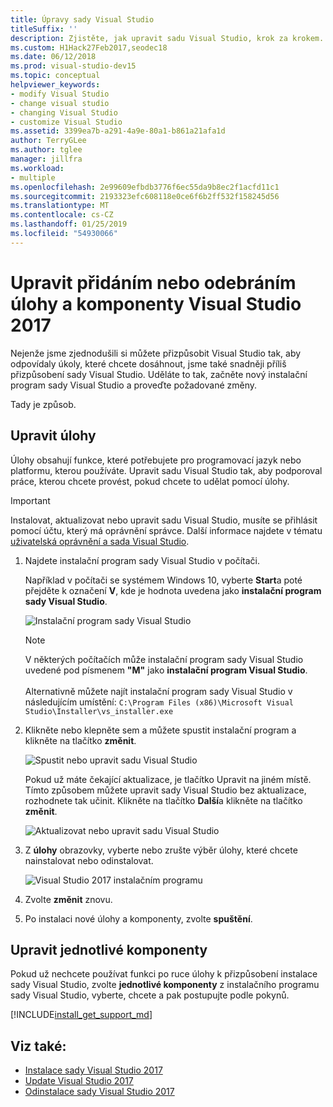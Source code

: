 ```yaml
---
title: Úpravy sady Visual Studio
titleSuffix: ''
description: Zjistěte, jak upravit sadu Visual Studio, krok za krokem.
ms.custom: H1Hack27Feb2017,seodec18
ms.date: 06/12/2018
ms.prod: visual-studio-dev15
ms.topic: conceptual
helpviewer_keywords:
- modify Visual Studio
- change visual studio
- changing Visual Studio
- customize Visual Studio
ms.assetid: 3399ea7b-a291-4a9e-80a1-b861a21afa1d
author: TerryGLee
ms.author: tglee
manager: jillfra
ms.workload:
- multiple
ms.openlocfilehash: 2e99609efbdb3776f6ec55da9b8ec2f1acfd11c1
ms.sourcegitcommit: 2193323efc608118e0ce6f6b2ff532f158245d56
ms.translationtype: MT
ms.contentlocale: cs-CZ
ms.lasthandoff: 01/25/2019
ms.locfileid: "54930066"
---
```

# <a name="modify-visual-studio-2017-by-adding-or-removing-workloads-and-components"></a>Upravit přidáním nebo odebráním úlohy a komponenty Visual Studio 2017

Nejenže jsme zjednodušili si můžete přizpůsobit Visual Studio tak, aby odpovídaly úkoly, které chcete dosáhnout, jsme také snadněji příliš přizpůsobení sady Visual Studio. Uděláte to tak, začněte nový instalační program sady Visual Studio a proveďte požadované změny.

Tady je způsob.

## <a name="modify-workloads"></a>Upravit úlohy

 Úlohy obsahují funkce, které potřebujete pro programovací jazyk nebo platformu, kterou používáte. Upravit sadu Visual Studio tak, aby podporoval práce, kterou chcete provést, pokud chcete to udělat pomocí úlohy.

>[!IMPORTANT]
>Instalovat, aktualizovat nebo upravit sadu Visual Studio, musíte se přihlásit pomocí účtu, který má oprávnění správce. Další informace najdete v tématu [uživatelská oprávnění a sada Visual Studio](../ide/user-permissions-and-visual-studio.md).

1. Najdete instalační program sady Visual Studio v počítači.

     Například v počítači se systémem Windows 10, vyberte **Start**a poté přejděte k označení **V**, kde je hodnota uvedena jako **instalační program sady Visual Studio**.

     ![Instalační program sady Visual Studio](media/vs2017-locate-the-visual-studio-installer.PNG "vyhledejte instalační program sady Microsoft Visual Studio")

     >[!NOTE]
     >V některých počítačích může instalační program sady Visual Studio uvedené pod písmenem **"M"** jako **instalační program Visual Studio**.<br/><br/> Alternativně můžete najít instalační program sady Visual Studio v následujícím umístění: `C:\Program Files (x86)\Microsoft Visual Studio\Installer\vs_installer.exe`

2. Klikněte nebo klepněte sem a můžete spustit instalační program a klikněte na tlačítko **změnit**.

     ![Spustit nebo upravit sadu Visual Studio](media/modify-visual-studio.png "upravit Visual Studio 2017")

     Pokud už máte čekající aktualizace, je tlačítko Upravit na jiném místě. Tímto způsobem můžete upravit sady Visual Studio bez aktualizace, rozhodnete tak učinit. Klikněte na tlačítko **Další**a klikněte na tlačítko **změnit**.

     ![Aktualizovat nebo upravit sadu Visual Studio](media/modify-or-update-visual-studio.png "aktualizace nebo změna sady Visual Studio 2017")

3. Z **úlohy** obrazovky, vyberte nebo zrušte výběr úlohy, které chcete nainstalovat nebo odinstalovat.

    ![Visual Studio 2017 instalačním programu](media/vs2017-modify-workloads.PNG "zvolte úlohu v sadě Visual Studio 2017")

4. Zvolte **změnit** znovu.

5. Po instalaci nové úlohy a komponenty, zvolte **spuštění**.

## <a name="modify-individual-components"></a>Upravit jednotlivé komponenty

Pokud už nechcete používat funkci po ruce úlohy k přizpůsobení instalace sady Visual Studio, zvolte **jednotlivé komponenty** z instalačního programu sady Visual Studio, vyberte, chcete a pak postupujte podle pokynů.

[!INCLUDE[install_get_support_md](includes/install_get_support_md.md)]

## <a name="see-also"></a>Viz také:

* [Instalace sady Visual Studio 2017](install-visual-studio.md)
* [Update Visual Studio 2017](update-visual-studio.md)
* [Odinstalace sady Visual Studio 2017](uninstall-visual-studio.md)
